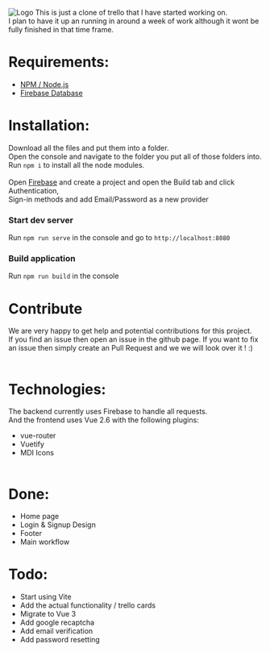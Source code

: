 ![Logo](https://user-images.githubusercontent.com/54480523/192051819-588aa5f9-a5b7-4b31-a6b9-1001bb4b5041.png)
This is just a clone of trello that I have started working on.<br>
I plan to have it up an running in around a week of work although it wont be fully finished in that time frame.

# Requirements:
- [NPM / Node.js](https://nodejs.org/en/)
- [Firebase Database](https://firebase.google.com/)

# Installation:
Download all the files and put them into a folder.<br>
Open the console and navigate to the folder you put all of those folders into.<br>
Run ```npm i``` to install all the node modules.
<br><br>
Open [Firebase](https://console.firebase.google.com/u/0/) and create a project and open the Build tab and click Authentication,<br>
Sign-in methods and add Email/Password as a new provider
### Start dev server
Run ```npm run serve``` in the console and go to ```http://localhost:8080```
### Build application
Run ```npm run build``` in the console
# Contribute
We are very happy to get help and potential contributions for this project.<br>
If you find an issue then open an issue in the github page. If you want to fix an issue then simply create an Pull Request and we we will look over it ! :)
<br><br>
# Technologies:
The backend currently uses Firebase to handle all requests.<br>
And the frontend uses Vue 2.6 with the following plugins:
- vue-router
- Vuetify
- MDI Icons
<br><br>
# Done:
- Home page
- Login & Signup Design
- Footer
- Main workflow

# Todo:
- Start using Vite
- Add the actual functionality / trello cards
- Migrate to Vue 3
- Add google recaptcha
- Add email verification
- Add password resetting

